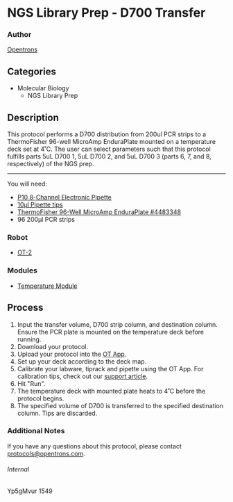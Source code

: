 # NGS Library Prep - D700 Transfer

### Author
[Opentrons](http://www.opentrons.com/)

## Categories
* Molecular Biology
    * NGS Library Prep

## Description
This protocol performs a D700 distribution from 200ul PCR strips to a ThermoFisher 96-well MicroAmp EnduraPlate mounted on a temperature deck set at 4˚C. The user can select parameters such that this protocol fulfills parts 5uL D700 1, 5uL D700 2, and 5uL D700 3 (parts 6, 7, and 8, respectively) of the NGS prep.

---

You will need:
* [P10 8-Channel Electronic Pipette](https://shop.opentrons.com/collections/ot-2-pipettes/products/8-channel-electronic-pipette)
* [10µl Pipette tips](https://shop.opentrons.com/collections/opentrons-tips/products/opentrons-10ul-tips)
* [ThermoFisher 96-Well MicroAmp EnduraPlate #4483348](https://www.thermofisher.com/order/catalog/product/4483348)
* 96 200µl PCR strips

### Robot
* [OT-2](https://opentrons.com/ot-2)

### Modules
* [Temperature Module](https://shop.opentrons.com/collections/hardware-modules/products/tempdeck)

## Process
1. Input the transfer volume, D700 strip column, and destination column. Ensure the PCR plate is mounted on the temperature deck before running.
2. Download your protocol.
3. Upload your protocol into the [OT App](https://opentrons.com/ot-app).
4. Set up your deck according to the deck map.
5. Calibrate your labware, tiprack and pipette using the OT App. For calibration tips, check out our [support article](https://support.opentrons.com/ot-2/getting-started-software-setup/deck-calibration).
6. Hit "Run".
7. The temperature deck with mounted plate heats to 4˚C before the protocol begins.
8. The specified volume of D700 is transferred to the specified destination column. Tips are discarded.

### Additional Notes
If you have any questions about this protocol, please contact protocols@opentrons.com.

###### Internal
Yp5gMvur
1549
